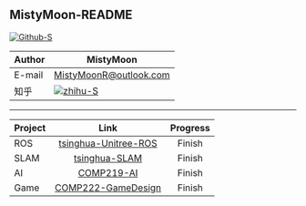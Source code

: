 ## MistyMoon-README

[![Github-S]][Github]

| Author | MistyMoon              |
| ------ | ---------------------- |
| E-mail | MistyMoonR@outlook.com |
| 知乎   | [![zhihu-S]][zhihu]    |

-----------------------

| Project |                                    Link                                    | Progress |
| :------ | :------------------------------------------------------------------------: | :------: |
| ROS     | [tsinghua-Unitree-ROS](https://github.com/MistyMoonR/tsinghua-Unitree-ROS) | Finish |
| SLAM    |        [tsinghua-SLAM](https://github.com/MistyMoonR/tsinghua-SLAM)        | Finish |
| AI      |           [COMP219-AI](https://github.com/MistyMoonR/COMP219-AI)           |  Finish  |
| Game    |   [COMP222-GameDesign](https://github.com/MistyMoonR/COMP222-GameDesign)   |  Finish  |

<!--
**MistyMoonR/MistyMoonR** is a ✨ _special_ ✨ repository because its `README.md` (this file) appears on your GitHub profile.

Here are some ideas to get you started:

- 🔭 I’m currently working on ...
- 🌱 I’m currently learning ...
- 👯 I’m looking to collaborate on ...
- 🤔 I’m looking for help with ...
- 💬 Ask me about ...
- 📫 How to reach me: ...
- 😄 Pronouns: ...
- ⚡ Fun fact: ...
-->


[Github]:https://github.com/MistyMoonR "Github"

[Github-S]: https://badgen.net/badge/Github/MistyMoon/:color?icon=github

[zhihu]:https://www.zhihu.com/people/mistymoon-64 "zhihu"

[zhihu-S]: https://badgen.net/badge/%E7%9F%A5%E4%B9%8E/Mistymoon/blue
